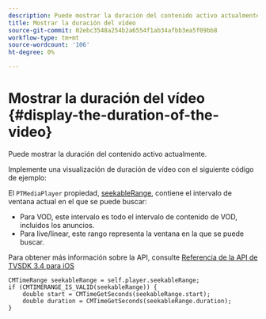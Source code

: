 ```yaml
---
description: Puede mostrar la duración del contenido activo actualmente.
title: Mostrar la duración del vídeo
source-git-commit: 02ebc3548a254b2a6554f1ab34afbb3ea5f09bb8
workflow-type: tm+mt
source-wordcount: '106'
ht-degree: 0%

---
```


# Mostrar la duración del vídeo {#display-the-duration-of-the-video}

Puede mostrar la duración del contenido activo actualmente.

Implemente una visualización de duración de vídeo con el siguiente código de ejemplo:

El `PTMediaPlayer` propiedad, [seekableRange](https://help.adobe.com/en_US/primetime/api/psdk/appledoc/Classes/PTMediaPlayer.html#//api/name/seekableRange), contiene el intervalo de ventana actual en el que se puede buscar:

* Para VOD, este intervalo es todo el intervalo de contenido de VOD, incluidos los anuncios.
* Para live/linear, este rango representa la ventana en la que se puede buscar.

Para obtener más información sobre la API, consulte [Referencia de la API de TVSDK 3.4 para iOS](https://help.adobe.com/en_US/primetime/api/psdk/appledoc_v3/index.html)

<!--<a id="example_A153BE3AC03F43C6BF3A156316A08CD3"></a>-->

```
CMTimeRange seekableRange = self.player.seekableRange;  
if (CMTIMERANGE_IS_VALID(seekableRange)) { 
    double start = CMTimeGetSeconds(seekableRange.start);  
    double duration = CMTimeGetSeconds(seekableRange.duration); 
}
```
